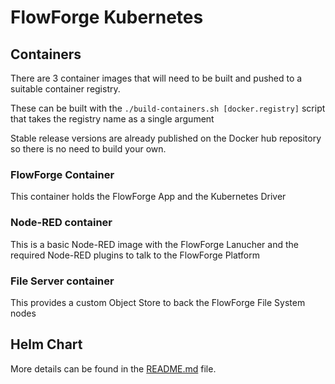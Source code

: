 # FlowForge Kubernetes

## Containers

There are 3 container images that will need to be built and pushed to a suitable container registry.

These can be built with the `./build-containers.sh [docker.registry]` script that takes the registry name as a single argument

Stable release versions are already published on the Docker hub repository so there is no need to build your own.

### FlowForge Container

This container holds the FlowForge App and the Kubernetes Driver

### Node-RED container

This is a basic Node-RED image with the FlowForge Lanucher and the required Node-RED plugins to talk to the FlowForge Platform

### File Server container

This provides a custom Object Store to back the FlowForge File System nodes

## Helm Chart

More details can be found in the [README.md](helm/flowforge/README.md) file.

